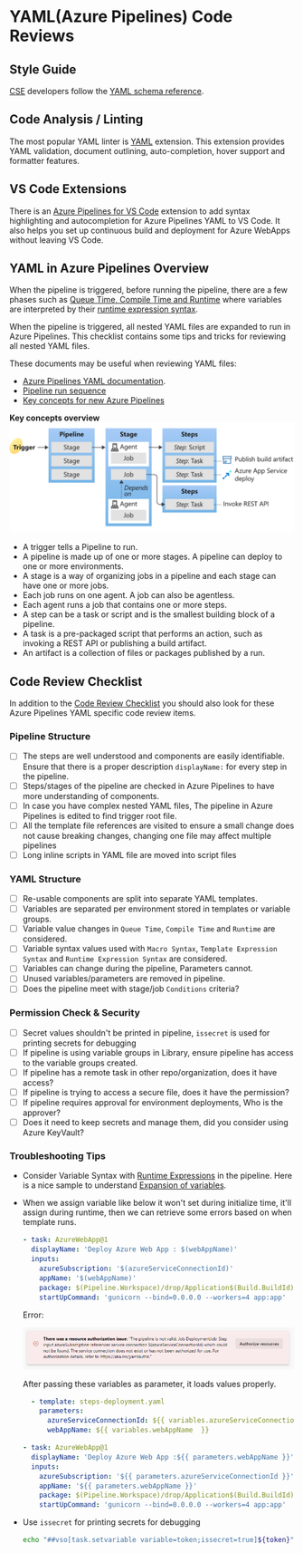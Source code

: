 # YAML(Azure Pipelines) Code Reviews

## Style Guide

[CSE](../../CSE.md) developers follow the [YAML schema reference](https://docs.microsoft.com/en-us/azure/devops/pipelines/yaml-schema?view=azure-devops&tabs=schema%2Cparameter-schema).

## Code Analysis / Linting

The most popular YAML linter is [YAML](https://marketplace.visualstudio.com/items?itemName=redhat.vscode-yaml) extension. This extension provides YAML validation, document outlining, auto-completion, hover support and formatter features.

## VS Code Extensions

There is an [Azure Pipelines for VS Code](https://marketplace.visualstudio.com/items?itemName=ms-azure-devops.azure-pipelines) extension to add syntax highlighting and autocompletion for Azure Pipelines YAML to VS Code. It also helps you set up continuous build and deployment for Azure WebApps without leaving VS Code.

## YAML in Azure Pipelines Overview

When the pipeline is triggered, before running the pipeline, there are a few phases such as [Queue Time, Compile Time and Runtime](https://adamtheautomator.com/azure-devops-variables/#Pipeline_Execution_Phases) where variables are interpreted by their [runtime expression syntax](https://docs.microsoft.com/en-us/azure/devops/pipelines/process/variables?view=azure-devops&tabs=yaml%2Cbatch#runtime-expression-syntax).

When the pipeline is triggered, all nested YAML files are expanded to run in Azure Pipelines. This checklist contains some tips and tricks for reviewing all nested YAML files.

These documents may be useful when reviewing YAML files:

- [Azure Pipelines YAML documentation](https://docs.microsoft.com/en-us/azure/devops/pipelines/yaml-schema).
- [Pipeline run sequence](https://docs.microsoft.com/en-us/azure/devops/pipelines/process/runs?view=azure-devops)
- [Key concepts for new Azure Pipelines](https://docs.microsoft.com/en-us/azure/devops/pipelines/get-started/key-pipelines-concepts?view=azure-devops)

**Key concepts overview**
![Azure Pipelines key concepts](images/key-concepts-overview.png)

- A trigger tells a Pipeline to run.
- A pipeline is made up of one or more stages. A pipeline can deploy to one or more environments.
- A stage is a way of organizing jobs in a pipeline and each stage can have one or more jobs.
- Each job runs on one agent. A job can also be agentless.
- Each agent runs a job that contains one or more steps.
- A step can be a task or script and is the smallest building block of a pipeline.
- A task is a pre-packaged script that performs an action, such as invoking a REST API or publishing a build artifact.
- An artifact is a collection of files or packages published by a run.

## Code Review Checklist

In addition to the [Code Review Checklist](../process-guidance/reviewer-guidance.md) you should also look for these Azure Pipelines YAML specific code review items.

### Pipeline Structure

- [ ] The steps are well understood and components are easily identifiable. Ensure that there is a proper description `displayName:` for every step in the pipeline.
- [ ] Steps/stages of the pipeline are checked in Azure Pipelines to have more understanding of components.
- [ ] In case you have complex nested YAML files, The pipeline in Azure Pipelines is edited to find trigger root file.
- [ ] All the template file references are visited to ensure a small change does not cause breaking changes, changing one file may affect multiple pipelines
- [ ] Long inline scripts in YAML file are moved into script files

### YAML Structure

- [ ] Re-usable components are split into separate YAML templates.
- [ ] Variables are separated per environment stored in templates or variable groups.
- [ ] Variable value changes in `Queue Time`, `Compile Time` and `Runtime` are considered.
- [ ] Variable syntax values used with `Macro Syntax`, `Template Expression Syntax` and `Runtime Expression Syntax` are considered.
- [ ] Variables can change during the pipeline, Parameters cannot.
- [ ] Unused variables/parameters are removed in pipeline.
- [ ] Does the pipeline meet with stage/job `Conditions` criteria?

### Permission Check & Security

- [ ] Secret values shouldn't be printed in pipeline, `issecret` is used for printing secrets for debugging
- [ ] If pipeline is using variable groups in Library, ensure pipeline has access to the variable groups created.
- [ ] If pipeline has a remote task in other repo/organization, does it have access?
- [ ] If pipeline is trying to access a secure file, does it have the permission?
- [ ] If pipeline requires approval for environment deployments, Who is the approver?
- [ ] Does it need to keep secrets and manage them, did you consider using Azure KeyVault?

### Troubleshooting Tips

- Consider Variable Syntax with [Runtime Expressions](https://docs.microsoft.com/en-us/azure/devops/pipelines/process/variables?view=azure-devops&tabs=yaml%2Cbatch#runtime-expression-syntax) in the pipeline. Here is a nice sample to understand [Expansion of variables](https://docs.microsoft.com/en-us/azure/devops/pipelines/process/variables?view=azure-devops&tabs=yaml%2Cbatch#expansion-of-variables).

- When we assign variable like below it won't set during initialize time, it'll assign during runtime, then we can retrieve some errors based on when template runs.

  ```yaml
  - task: AzureWebApp@1
    displayName: 'Deploy Azure Web App : $(webAppName)'
    inputs:
      azureSubscription: '$(azureServiceConnectionId)'
      appName: '$(webAppName)'
      package: $(Pipeline.Workspace)/drop/Application$(Build.BuildId).zip
      startUpCommand: 'gunicorn --bind=0.0.0.0 --workers=4 app:app'
  ```

  Error:

  ![authorization issue due to initialize time](images/authorization_issue_due_to_initialize_time.png)

  After passing these variables as parameter, it loads values properly.

  ```yaml
    - template: steps-deployment.yaml
      parameters:
        azureServiceConnectionId: ${{ variables.azureServiceConnectionId  }}
        webAppName: ${{ variables.webAppName  }}
  ```

  ```yaml
  - task: AzureWebApp@1
    displayName: 'Deploy Azure Web App :${{ parameters.webAppName }}'
    inputs:
      azureSubscription: '${{ parameters.azureServiceConnectionId }}'
      appName: '${{ parameters.webAppName }}'
      package: $(Pipeline.Workspace)/drop/Application$(Build.BuildId).zip
      startUpCommand: 'gunicorn --bind=0.0.0.0 --workers=4 app:app'
  ```

- Use `issecret` for printing secrets for debugging

  ```bash
  echo "##vso[task.setvariable variable=token;issecret=true]${token}"
  ```
